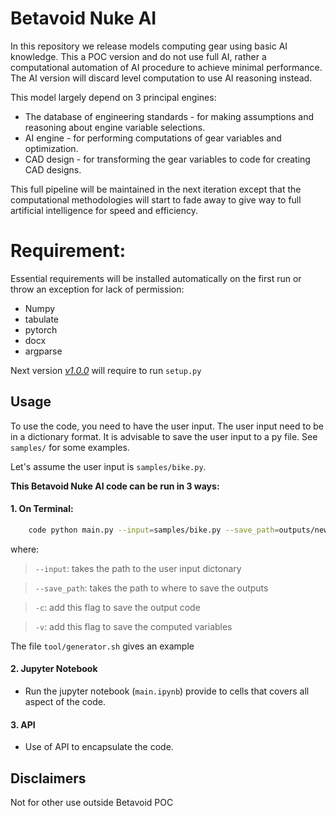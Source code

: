 # Betavoid Nuke AI

In this repository we release models computing gear using basic AI knowledge. This a POC version and do not use full AI, rather a computational automation of AI procedure to achieve minimal performance. The AI version will discard level computation to use AI reasoning instead.

This model largely depend on 3 principal engines:
- The database of engineering standards - for making assumptions and reasoning about engine variable selections.
- AI engine - for performing computations of gear variables and optimization.
- CAD design - for transforming the gear variables to code for creating CAD designs.

This full pipeline will be maintained in the next iteration except that the computational methodologies will start to fade away to give way to full artificial intelligence for speed and efficiency.


# Requirement:
Essential requirements will be installed automatically on the first run or throw an exception for lack of permission:

- Numpy
- tabulate
- pytorch
- docx
- argparse

Next version [_v1.0.0_](#)  will require to run `setup.py`


## Usage

To use the code, you need to have the user input. The user input need to be in a dictionary format.
It is advisable to save the user input to a py file. See `samples/` for some examples.

Let's assume the user input is `samples/bike.py`.


**This Betavoid Nuke AI code can be run in 3 ways:**

#### 1. On Terminal: 
```bash
    code python main.py --input=samples/bike.py --save_path=outputs/new/ -c -v 
```

where:
> `--input`: takes the path to the user input dictonary

> `--save_path`: takes the path to where to save the outputs

> `-c`: add this flag to save the output code

> `-v`: add this flag to save the computed variables

The file `tool/generator.sh` gives an example


#### 2. Jupyter Notebook
- Run the jupyter notebook (`main.ipynb`) provide to cells that covers all aspect of the code.


#### 3. API
- Use of API to encapsulate the code.



## Disclaimers
Not for other use outside Betavoid POC